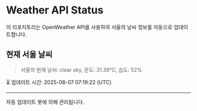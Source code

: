 
# Weather API Status

이 리포지토리는 OpenWeather API를 사용하여 서울의 날씨 정보를 자동으로 업데이트합니다.

## 현재 서울 날씨
> 서울의 현재 날씨: clear sky, 온도: 31.39°C, 습도: 52%

⏳ 업데이트 시간: 2025-08-07 07:19:22 (UTC)

---
자동 업데이트 봇에 의해 관리됩니다.
